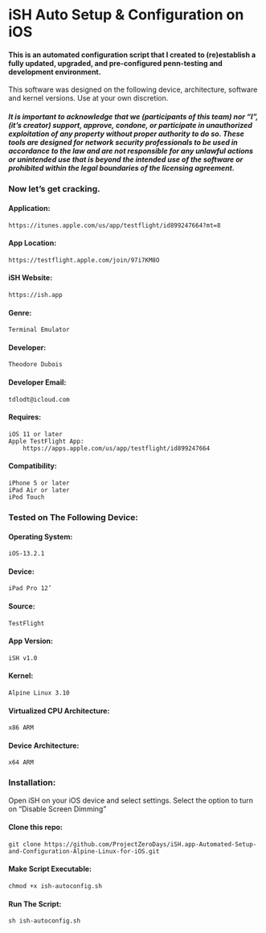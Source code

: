[logo]: https://ish.app/assets/icon.png "iSH"

# iSH Auto Setup & Configuration on iOS

#### This is an automated configuration script that I created to (re)establish a fully updated, upgraded, and pre-configured penn-testing and development environment. 

This software was designed on the following device, architecture, software and kernel versions. Use at your own discretion.

##### It is important to acknowledge that we (participants of this team) nor “I”, (it’s creator) support, approve, condone, or participate in unauthorized exploitation of any property without proper authority to do so. These tools are designed for network security professionals to be used in accordance to the law and are not responsible for any  unlawful actions or unintended use that is beyond the intended use of the software or prohibited within the legal boundaries of the licensing agreement.

### Now let’s get cracking. 

#### Application:
    https://itunes.apple.com/us/app/testflight/id899247664?mt=8

#### App Location:
    https://testflight.apple.com/join/97i7KM8O

#### iSH Website:
    https://ish.app

#### Genre:
    Terminal Emulator 

#### Developer:
    Theodore Dubois

#### Developer Email:
    tdlodt@icloud.com

#### Requires:
    iOS 11 or later
    Apple TestFlight App:
        https://apps.apple.com/us/app/testflight/id899247664

#### Compatibility:
    iPhone 5 or later
    iPad Air or later
    iPod Touch

### Tested on The Following Device:

#### Operating System:
    iOS-13.2.1

#### Device:
    iPad Pro 12’

#### Source:
    TestFlight 

#### App Version:
    iSH v1.0

#### Kernel:
    Alpine Linux 3.10 

#### Virtualized CPU Architecture:
    x86 ARM

#### Device Architecture:
    x64 ARM

### Installation: 

Open iSH on your iOS device and select settings. Select the option to turn on “Disable Screen Dimming”

#### Clone this repo:

    git clone https://github.com/ProjectZeroDays/iSH.app-Automated-Setup-and-Configuration-Alpine-Linux-for-iOS.git

#### Make Script Executable:

    chmod +x ish-autoconfig.sh

#### Run The Script:

    sh ish-autoconfig.sh
